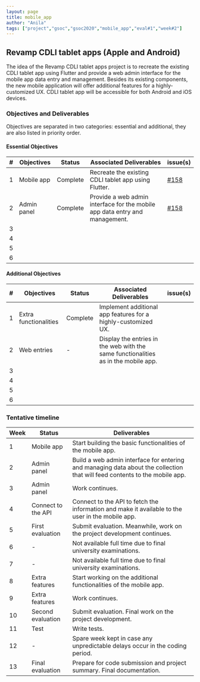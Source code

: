 ```yaml
---
layout: page
title: mobile_app
author: "Anila"
tags: ["project","gsoc","gsoc2020","mobile_app","eval#1","week#2"]
---
```


## Revamp CDLI tablet apps (Apple and Android)
The idea of the Revamp CDLI tablet apps project is to recreate the existing CDLI tablet app
using Flutter and provide a web admin interface for the mobile app data entry and management.
Besides its existing components, the new mobile application will offer additional features for a
highly-customized UX. CDLI tablet app will be accessible for both Android and iOS devices.

### Objectives and Deliverables
Objectives are separated in two categories: essential and additional, they are also listed in priority order. 
#### Essential Objectives

|\#|Objectives|Status|Associated Deliverables|issue(s)|  
|---	|---	|---	|---	|---	| 
|1   	|Mobile app   	|Complete   	|Recreate the existing CDLI tablet app using Flutter.   	|[#158](https://gitlab.com/cdli/framework/-/issues/158)   	|  
|2   	|Admin panel   	|Complete   	|Provide a web admin interface for the mobile app data entry and management.   	|[#158](https://gitlab.com/cdli/framework/-/issues/158)   	|  
|3   	|   	|   	|   	|   	|  
|4   	|   	|   	|   	|   	|  
|5   	|   	|   	|   	|   	|  
|6   	|   	|   	|   	|   	|  

#### Additional Objectives

|\#|Objectives|Status|Associated Deliverables|issue(s)|  
|---	|---	|---	|---	|---	|  
|1   	|Extra functionalities   	|Complete   	|Implement additional app features for a highly-customized UX.   	|   	|  
|2   	|Web entries   	|-   	|Display the entries in the web with the same functionalities as in the mobile app.   	|   	|  
|3   	|   	|   	|   	|   	|  
|4   	|   	|   	|   	|   	|  
|5   	|   	|   	|   	|   	|  
|6   	|   	|   	|   	|   	|  

### Tentative timeline  

| Week  |Status |Deliverables |  
|---|---|---|  
|1|Mobile app   |Start building the basic functionalities of the mobile app.   |  
|2|Admin panel   |Build a web admin interface for entering and managing data about the collection that will feed contents to the mobile app.   |  
|3|Admin panel   |Work continues.   |  
|4|Connect to the API   |Connect to the API to fetch the information and make it available to the user in the mobile app.   |  
|5|First evaluation   |Submit evaluation. Meanwhile, work on the project development continues.   |  
|6|-   |Not available full time due to final university examinations.   |  
|7|-   |Not available full time due to final university examinations.   |  
|8|Extra features   |Start working on the additional functionalities of the mobile app.   |  
|9|Extra features   |Work continues.   |  
|10|Second evaluation   |Submit evaluation. Final work on the project development.   |  
|11|Test   |Write tests.   |  
|12|-   |Spare week kept in case any unpredictable delays occur in the coding period.   |  
|13|Final evaluation   |Prepare for code submission and project summary. Final documentation.   |



